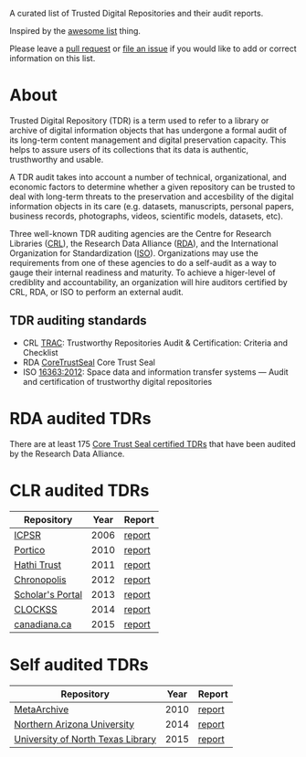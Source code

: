 A curated list of Trusted Digital Repositories and their audit reports.

Inspired by the [awesome list](https://github.com/sindresorhus/awesome/blob/master/readme.md) thing.

Please leave a [pull request](../../pulls/) or [file an issue](../../issues/) if you would like to add or correct information on this list.


# About
Trusted Digital Repository (TDR) is a term used to refer to a library or archive of digital information objects that has undergone a formal audit of its long-term content management and digital preservation capacity. This helps to assure users of its collections that its data is authentic, trusthworthy and usable.

A TDR audit takes into account a number of technical, organizational, and economic factors to determine whether a given repository can be trusted to deal with long-term threats to the preservation and accesbility of the digital information objects in its care (e.g. datasets, manuscripts, personal papers, business records, photographs, videos, scientific models, datasets, etc).

Three well-known TDR auditing agencies are the Centre for Research Libraries ([CRL](https://www.crl.edu/)), the Research Data Alliance ([RDA](https://www.rd-alliance.org/)), and the International Organization for Standardization ([ISO](https://www.iso.org/home.html)). Organizations may use the requirements from one of these agencies to do a self-audit as a way to gauge their internal readiness and maturity. To achieve a higer-level of crediblity and accountability, an organization will hire auditors certified by CRL, RDA, or ISO to perform an external audit.

## TDR auditing standards
* CRL [TRAC](https://www.crl.edu/archiving-preservation/digital-archives/metrics-assessing-and-certifying/trac): Trustworthy Repositories Audit & Certification: Criteria and Checklist
* RDA [CoreTrustSeal](CoreTrustSeal-TDR-Requirements_v02_00-2020-2022.pdf) Core Trust Seal
* ISO [16363:2012](https://www.iso.org/standard/56510.html): Space data and information transfer systems — Audit and certification of trustworthy digital repositories 


# RDA audited TDRs

There are at least 175 [Core Trust Seal certified TDRs](https://www.coretrustseal.org/why-certification/certified-repositories/) that have been audited by the Research Data Alliance.


# CLR audited TDRs

| Repository | Year | Report
| - | - | - 
| [ICPSR](https://www.icpsr.umich.edu/icpsrweb/content/datamanagement/preservation/trust.html) | 2006 | [report](http://www.crl.edu/sites/default/files/d6/attachments/pages/ICPSR_final.pdf)
| [Portico](http://www.portico.org/digital-preservation/) | 2010 | [report](https://www.crl.edu/reports/portico-audit-report-2010) 
| [Hathi Trust](https://www.hathitrust.org/) | 2011 | [report](https://www.crl.edu/reports/hathitrust-audit-report-2011)
| [Chronopolis](https://libraries.ucsd.edu/chronopolis/) | 2012 | [report](https://www.crl.edu/reports/chronopolis-audit-report-2012)
| [Scholar's Portal](http://scholarsportal.info/) | 2013 | [report](https://www.crl.edu/reports/scholars-portal-audit-report-2013)
| [CLOCKSS](https://www.clockss.org/) | 2014 | [report](https://www.crl.edu/reports/clockss-audit-report-2014)
| [canadiana.ca](http://www.canadiana.ca)| 2015 | [report](https://www.crl.edu/reports/certification-report-canadianaorg-digital-repository)


# Self audited TDRs

| Repository | Year | Report
| - | - | - 
| [MetaArchive](http://metaarchive.org/) | 2010 | [report](https://metaarchive.org/wp-content/uploads/2017/03/ma_trac_audit.pdf)
| [Northern Arizona University](http://library.nau.edu/) | 2014 |[report](http://library.nau.edu/speccoll/pdf/TRAC_report_draft_Final.pdf)
| [University of North Texas Library](https://digital.library.unt.edu/) | 2015 | [report](http://www.library.unt.edu/digital-libraries/trusted-digital-repository)

